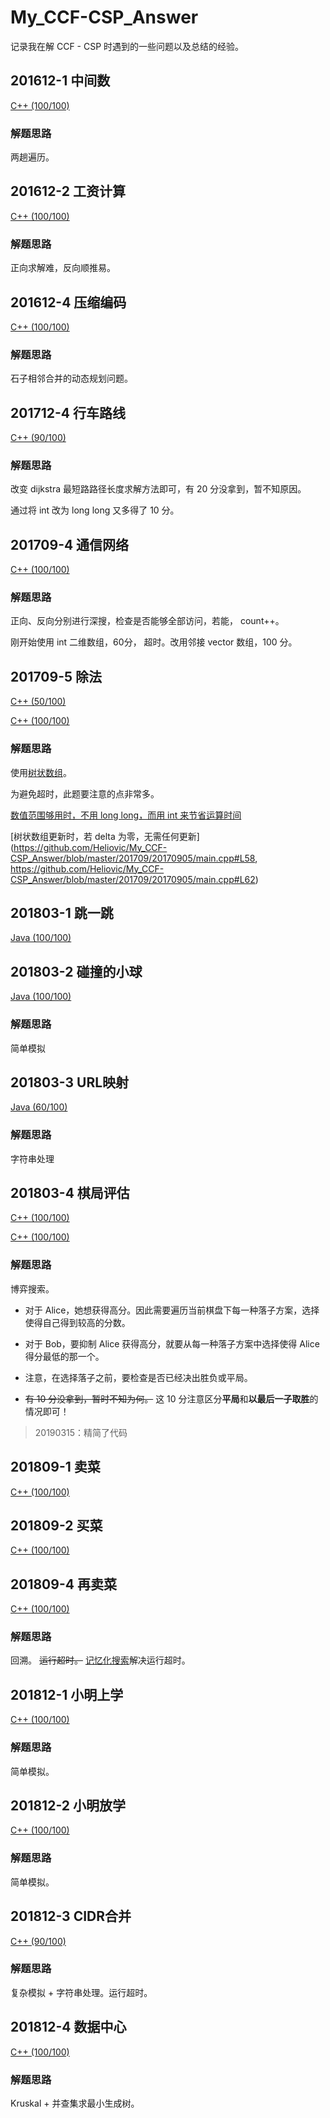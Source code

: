 # My_CCF-CSP_Answer
记录我在解 CCF - CSP 时遇到的一些问题以及总结的经验。

## 201612-1 中间数

[C++ (100/100)](https://github.com/Heliovic/My_CCF-CSP_Answer/blob/master/201612/20161201/main.cpp)

### 解题思路

两趟遍历。

## 201612-2 工资计算

[C++ (100/100)](https://github.com/Heliovic/My_CCF-CSP_Answer/blob/master/201612/20161202/main.cpp)

### 解题思路

正向求解难，反向顺推易。

## 201612-4 压缩编码

[C++ (100/100)](https://github.com/Heliovic/My_CCF-CSP_Answer/blob/master/201612/20161204/main.cpp)

### 解题思路

石子相邻合并的动态规划问题。

## 201712-4 行车路线

[C++ (90/100)](https://github.com/Heliovic/My_CCF-CSP_Answer/blob/master/201712/20171204/main.cpp)

### 解题思路

改变 dijkstra 最短路路径长度求解方法即可，有 20 分没拿到，暂不知原因。

通过将 int 改为 long long 又多得了 10 分。

## 201709-4 通信网络

[C++ (100/100)](https://github.com/Heliovic/My_CCF-CSP_Answer/blob/master/201709/20170904/main.cpp)

### 解题思路

正向、反向分别进行深搜，检查是否能够全部访问，若能， count++。

刚开始使用 int 二维数组，60分， 超时。改用邻接 vector 数组，100 分。

## 201709-5 除法

[C++ (50/100)](https://github.com/Heliovic/My_CCF-CSP_Answer/blob/master/201709/20170905/main-50.cpp)

[C++ (100/100)](https://github.com/Heliovic/My_CCF-CSP_Answer/blob/master/201709/20170905/main.cpp)

### 解题思路

使用[树状数组](https://github.com/Heliovic/AlgorithmSet/blob/master/BinaryIndexedTree/main.cpp)。

为避免超时，此题要注意的点非常多。

[数值范围够用时，不用 long long，而用 int 来节省运算时间](https://github.com/Heliovic/My_CCF-CSP_Answer/blob/master/201709/20170905/main.cpp#L8)

[树状数组更新时，若 delta 为零，无需任何更新](https://github.com/Heliovic/My_CCF-CSP_Answer/blob/master/201709/20170905/main.cpp#L58, https://github.com/Heliovic/My_CCF-CSP_Answer/blob/master/201709/20170905/main.cpp#L62)

## 201803-1 跳一跳

[Java (100/100)](https://github.com/Heliovic/My_CCF-CSP_Answer/blob/master/201803/20180301/Main.java)

## 201803-2 碰撞的小球

[Java (100/100)](https://github.com/Heliovic/My_CCF-CSP_Answer/blob/master/201803/20180302/Main.java)

### 解题思路

简单模拟

## 201803-3 URL映射

[Java (60/100)](https://github.com/Heliovic/My_CCF-CSP_Answer/blob/master/201803/20180303/Main.java)

### 解题思路

字符串处理

## 201803-4 棋局评估

[C++ (100/100)](https://github.com/Heliovic/My_CCF-CSP_Answer/blob/master/201803/20180304/main.cpp)

[C++ (100/100)](https://github.com/Heliovic/My_CCF-CSP_Answer/blob/master/201803/20180304/main-new.cpp)

### 解题思路

博弈搜索。

* 对于 Alice，她想获得高分。因此需要遍历当前棋盘下每一种落子方案，选择使得自己得到较高的分数。

* 对于 Bob，要抑制 Alice 获得高分，就要从每一种落子方案中选择使得 Alice 得分最低的那一个。

* 注意，在选择落子之前，要检查是否已经决出胜负或平局。

* ~~有 10 分没拿到，暂时不知为何。~~ 这 10 分注意区分**平局**和**以最后一子取胜**的情况即可！

> 20190315：精简了代码

## 201809-1 卖菜

[C++ (100/100)](https://github.com/Heliovic/My_CCF-CSP_Answer/blob/master/201809/20180901/main.cpp)

## 201809-2 买菜

[C++ (100/100)](https://github.com/Heliovic/My_CCF-CSP_Answer/blob/master/201809/20180902/main.cpp)

## 201809-4 再卖菜

[C++ (100/100)](https://github.com/Heliovic/My_CCF-CSP_Answer/blob/master/201809/20180904/main.cpp)

### 解题思路

回溯。 ~~运行超时。~~ [记忆化搜索](https://github.com/Heliovic/My_CCF-CSP_Answer/blob/master/201809/20180904/main.cpp#L24)解决运行超时。

## 201812-1 小明上学

[C++ (100/100)](https://github.com/Heliovic/My_CCF-CSP_Answer/blob/master/201812/20181201/main.cpp)

### 解题思路

简单模拟。

## 201812-2 小明放学

[C++ (100/100)](https://github.com/Heliovic/My_CCF-CSP_Answer/blob/master/201812/20181202/main.cpp)

### 解题思路

简单模拟。

## 201812-3 CIDR合并

[C++ (90/100)](https://github.com/Heliovic/My_CCF-CSP_Answer/blob/master/201812/20181203/main.cpp)

### 解题思路

复杂模拟 + 字符串处理。运行超时。

## 201812-4 数据中心

[C++ (100/100)](https://github.com/Heliovic/My_CCF-CSP_Answer/blob/master/201812/20181204/main.cpp)

### 解题思路

Kruskal + 并查集求最小生成树。
